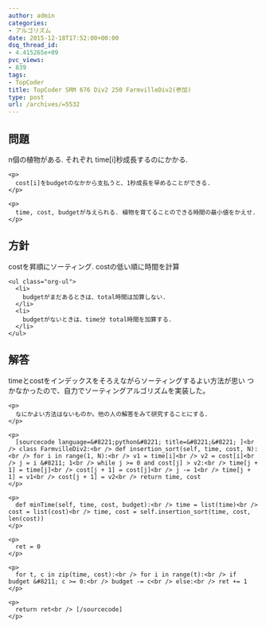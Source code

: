 ```yaml
---
author: admin
categories:
- アルゴリズム
date: 2015-12-18T17:52:00+00:00
dsq_thread_id:
- 4.415265e+09
pvc_views:
- 839
tags:
- TopCoder
title: TopCoder SRM 676 Div2 250 FarmvilleDiv2(参加)
type: post
url: /archives/=5532
---
```


<div id="outline-container-orgheadline1" class="outline-2">
  <h2 id="orgheadline1">
    問題
  </h2>
  
  <div class="outline-text-2" id="text-orgheadline1">
    <p>
      n個の植物がある. それぞれ time[i]秒成長するのにかかる.
    </p>
    
    <p>
      cost[i]をbudgetのなかから支払うと、1秒成長を早めることができる.
    </p>
    
    <p>
      time, cost, budgetが与えられる. 植物を育てることのできる時間の最小値をかえせ.
    </p>
  </div>
</div>

<div id="outline-container-orgheadline2" class="outline-2">
  <h2 id="orgheadline2">
    方針
  </h2>
  
  <div class="outline-text-2" id="text-orgheadline2">
    <p>
      costを昇順にソーティング. costの低い順に時間を計算
    </p>
    
    <ul class="org-ul">
      <li>
        budgetがまだあるときは、total時間は加算しない.
      </li>
      <li>
        budgetがないときは、time分 total時間を加算する.
      </li>
    </ul>
  </div>
</div>

<div id="outline-container-orgheadline3" class="outline-2">
  <h2 id="orgheadline3">
    解答
  </h2>
  
  <div class="outline-text-2" id="text-orgheadline3">
    <p>
      timeとcostをインデックスをそろえながらソーティングするよい方法が思い つかなかったので、自力でソーティングアルゴリズムを実装した。
    </p>
    
    <p>
      なにかよい方法はないものか。他の人の解答をみて研究することにする.
    </p>
    
    <p>
      [sourcecode language=&#8221;python&#8221; title=&#8221;&#8221; ]<br /> class FarmvilleDiv2:<br /> def insertion_sort(self, time, cost, N):<br /> for i in range(1, N):<br /> v1 = time[i]<br /> v2 = cost[i]<br /> j = i &#8211; 1<br /> while j >= 0 and cost[j] > v2:<br /> time[j + 1] = time[j]<br /> cost[j + 1] = cost[j]<br /> j -= 1<br /> time[j + 1] = v1<br /> cost[j + 1] = v2<br /> return time, cost
    </p>
    
    <p>
      def minTime(self, time, cost, budget):<br /> time = list(time)<br /> cost = list(cost)<br /> time, cost = self.insertion_sort(time, cost, len(cost))
    </p>
    
    <p>
      ret = 0
    </p>
    
    <p>
      for t, c in zip(time, cost):<br /> for i in range(t):<br /> if budget &#8211; c >= 0:<br /> budget -= c<br /> else:<br /> ret += 1
    </p>
    
    <p>
      return ret<br /> [/sourcecode]
    </p>
  </div>
</div>